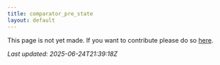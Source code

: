 ```yaml
---
title: comparator_pre_state
layout: default
---
```


This page is not yet made. If you want to contribute please do so [here](https://github.com/CrazyH2/Bigstone/blob/wiki/components/comparator_pre_state.md).

_Last updated: 2025-06-24T21:39:18Z_
